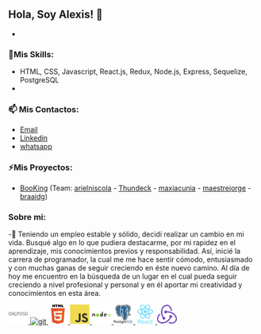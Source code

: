## Hola, Soy Alexis! 👋



- 
### 💬Mis Skills: 
- HTML, CSS, Javascript, React.js, Redux, Node.js, Express, Sequelize, PostgreSQL
- 
### 📫 Mis Contactos: 
- [Email](mailto:alexisaraujo530@gmail.com)
- [Linkedin](https://www.linkedin.com/in/alexis-araujo-developer/)
- [whatsapp](https://wa.me/543412207065)

### ⚡Mis Proyectos:

- [BooKing](https://deploy-pf.vercel.app) (Team: [arielniscola](https://github.com/arielniscola) - [Thundeck](https://github.com/Thundeck) - [maxiacunia](https://github.com/maxiacunia) - [maestrejorge](https://github.com/maestrejorge) - [braaidg](https://github.com/braaidg))

### Sobre mi:
-📢 Teniendo un empleo estable y sólido, decidí realizar un cambio en mi vida.
Busqué algo en lo que pudiera destacarme, por mi rapidez en el aprendizaje, mis conocimientos previos y responsabilidad.
Así, inicié la carrera de programador, la cual me me hace sentir cómodo, entusiasmado y con muchas ganas de seguir creciendo en éste nuevo camino. 
Al día de hoy me encuentro en la búsqueda de un lugar en el cual pueda seguir creciendo a nivel profesional y personal y en él aportar mi creatividad y conocimientos en esta área.


<a href="https://expressjs.com" target="_blank" rel="noreferrer"><img src="https://raw.githubusercontent.com/devicons/devicon/master/icons/express/express-original-wordmark.svg" alt="express" width="40" height="40"/> </a><a href="https://git-scm.com/" target="_blank" rel="noreferrer"> <img src="https://www.vectorlogo.zone/logos/git-scm/git-scm-icon.svg" alt="git" width="40" height="40"/> </a><a href="https://www.w3.org/html/" target="_blank" rel="noreferrer"> <img src="https://raw.githubusercontent.com/devicons/devicon/master/icons/html5/html5-original-wordmark.svg" alt="html5" width="40" height="40"/> </a><a href="https://developer.mozilla.org/en-US/docs/Web/JavaScript" target="_blank" rel="noreferrer"> <img src="https://raw.githubusercontent.com/devicons/devicon/master/icons/javascript/javascript-original.svg" alt="javascript" width="40" height="40"/> </a><a href="https://nodejs.org" target="_blank" rel="noreferrer"> <img src="https://raw.githubusercontent.com/devicons/devicon/master/icons/nodejs/nodejs-original-wordmark.svg" alt="nodejs" width="40" height="40"/> </a><a href="https://www.postgresql.org" target="_blank" rel="noreferrer"> <img src="https://raw.githubusercontent.com/devicons/devicon/master/icons/postgresql/postgresql-original-wordmark.svg" alt="postgresql" width="40" height="40"/> </a><a href="https://reactjs.org/" target="_blank" rel="noreferrer"> <img src="https://raw.githubusercontent.com/devicons/devicon/master/icons/react/react-original-wordmark.svg" alt="react" width="40" height="40"/> </a><a href="https://redux.js.org" target="_blank" rel="noreferrer"> <img src="https://raw.githubusercontent.com/devicons/devicon/master/icons/redux/redux-original.svg" alt="redux" width="40" height="40"/> </a>
<!--
**AlexisAraujo530/AlexisAraujo530** is a ✨ _special_ ✨ repository because its `README.md` (this file) appears on your GitHub profile.

Here are some ideas to get you started:

- 🔭 I’m currently working on ...
- 🌱 I’m currently learning ...
- 👯 I’m looking to collaborate on ...
- 🤔 I’m looking for help with ...
- 💬 Ask me about ...
- 📫 How to reach me: ...
- 😄 Pronouns: ...
- ⚡ Fun fact: ...
-->
